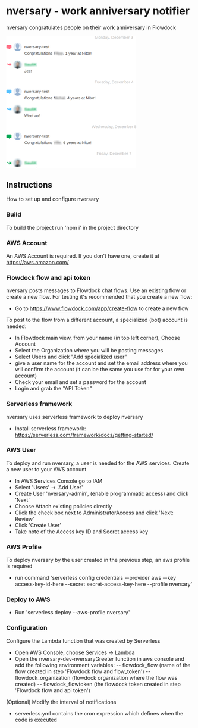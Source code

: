# nversary  - work anniversary notifier
nversary congratulates people on their work anniversary in Flowdock

<img src="https://github.com/NitorCreations/nversary/raw/master/nversary.png" width="350" alt="accessibility text">

## Instructions
How to set up and configure nversary

### Build
To build the project run 'npm i' in the project directory

### AWS Account
An AWS Account is required. If you don't have one, create it at https://aws.amazon.com/

### Flowdock flow and api token
nversary posts messages to Flowdock chat flows. Use an existing flow or create a new flow. For testing it's recommended that you create a new flow:
- Go to https://www.flowdock.com/app/create-flow to create a new flow

To post to the flow from a different account, a specialized (bot) account is needed:
- In Flowdock main view, from your name (in top left corner), Choose Account
- Select the Organization where you will be posting messages
- Select Users and click "Add specialized user"
- give a user name for the account and set the email address where you will confirm the account (it can be the same you use for for your own account)
- Check your email and set a password for the account
- Login and grab the "API Token"

### Serverless framework
nversary uses serverless framework to deploy nversary
- Install serverless framework: https://serverless.com/framework/docs/getting-started/

### AWS User
To deploy and run nversary, a user is needed for the AWS services.
Create a new user to your AWS account
- In AWS Services Console go to IAM
- Select 'Users' -> 'Add User'
- Create User 'nversary-admin', (enable programmatic access) and click 'Next'
- Choose Attach existing policies directly
- Click the check box next to AdministratorAccess and click 'Next: Review'
- Click 'Create User'
- Take note of the Access key ID and Secret access key

### AWS Profile
To deploy nversary by the user created in the previous step, an aws profile is required
- run command 'serverless config credentials --provider aws --key access-key-id-here --secret secret-access-key-here --profile nversary'

### Deploy to AWS
- Run 'serverless deploy --aws-profile nversary'

### Configuration
Configure the Lambda function that was created by Serverless
- Open AWS Console, choose Services -> Lambda
- Open the nversary-dev-nversaryGreeter function in aws console and add the following environment variables:
-- flowdock_flow (name of the flow created in step 'Flowdock flow and flow_token')
-- flowdock_organization (flowdock organization where the flow was created)
-- flowdock_flowtoken (the flowdock token created in step 'Flowdock flow and api token')

(Optional) Modify the interval of notifications
- serverless.yml contains the cron expression which defines when the code is executed
